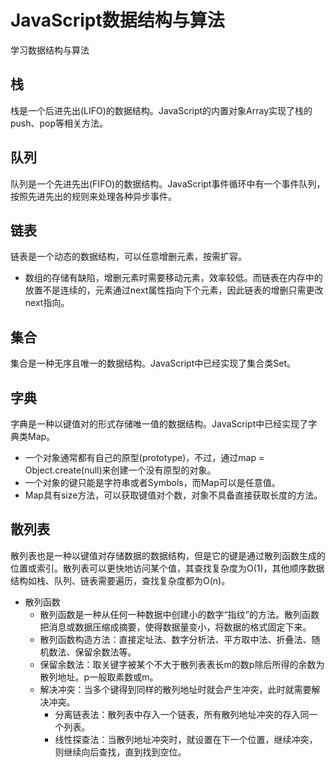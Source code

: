 # JavaScript数据结构与算法
学习数据结构与算法
## 栈
栈是一个后进先出(LIFO)的数据结构。JavaScript的内置对象Array实现了栈的push、pop等相关方法。
## 队列
队列是一个先进先出(FIFO)的数据结构。JavaScript事件循环中有一个事件队列，按照先进先出的规则来处理各种异步事件。
## 链表
链表是一个动态的数据结构，可以任意增删元素，按需扩容。
- 数组的存储有缺陷，增删元素时需要移动元素，效率较低。而链表在内存中的放置不是连续的，元素通过next属性指向下个元素，因此链表的增删只需更改next指向。
## 集合
集合是一种无序且唯一的数据结构。JavaScript中已经实现了集合类Set。
## 字典
字典是一种以键值对的形式存储唯一值的数据结构。JavaScript中已经实现了字典类Map。
- 一个对象通常都有自己的原型(prototype)，不过，通过map = Object.create(null)来创建一个没有原型的对象。
- 一个对象的键只能是字符串或者Symbols，而Map可以是任意值。
- Map具有size方法，可以获取键值对个数，对象不具备直接获取长度的方法。
## 散列表
散列表也是一种以键值对存储数据的数据结构，但是它的键是通过散列函数生成的位置或索引。散列表可以更快地访问某个值，其查找复杂度为O(1)，其他顺序数据结构如栈、队列、链表需要遍历，查找复杂度都为O(n)。
- 散列函数
  - 散列函数是一种从任何一种数据中创建小的数字“指纹”的方法。散列函数把消息或数据压缩成摘要，使得数据量变小，将数据的格式固定下来。
  - 散列函数构造方法：直接定址法、数字分析法、平方取中法、折叠法、随机数法、保留余数法等。
  - 保留余数法：取关键字被某个不大于散列表表长m的数p除后所得的余数为散列地址。p一般取素数或m。
  - 解决冲突：当多个键得到同样的散列地址时就会产生冲突，此时就需要解决冲突。
    - 分离链表法：散列表中存入一个链表，所有散列地址冲突的存入同一个列表。
    - 线性探查法：当散列地址冲突时，就设置在下一个位置，继续冲突，则继续向后查找，直到找到空位。